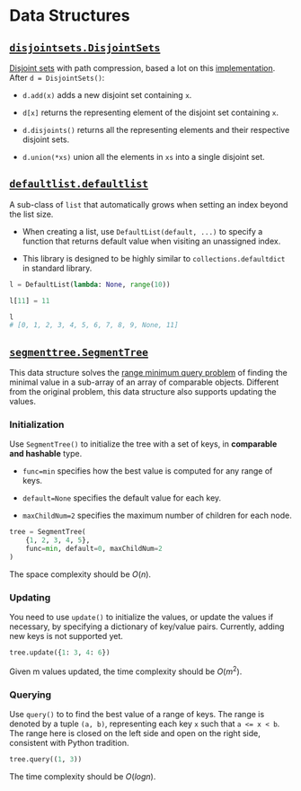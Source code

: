 # Data Structures

<a name="disjointsets"></a>
## [`disjointsets.DisjointSets`](https://github.com/chuanconggao/extratools/blob/master/extratools/disjointsets.py)

[Disjoint sets](https://en.wikipedia.org/wiki/Disjoint_sets) with path compression, based a lot on this [implementation](https://www.ics.uci.edu/~eppstein/PADS/UnionFind.py). After `d = DisjointSets()`:

- `d.add(x)` adds a new disjoint set containing `x`.

- `d[x]` returns the representing element of the disjoint set containing `x`.

- `d.disjoints()` returns all the representing elements and their respective disjoint sets.

- `d.union(*xs)` union all the elements in `xs` into a single disjoint set.

<a name="defaultlist"></a>
## [`defaultlist.defaultlist`](https://github.com/chuanconggao/extratools/blob/master/extratools/defaultlist.py)

A sub-class of `list` that automatically grows when setting an index beyond the list size.

- When creating a list, use `DefaultList(default, ...)` to specify a function that returns default value when visiting an unassigned index.

- This library is designed to be highly similar to `collections.defaultdict` in standard library.

``` python
l = DefaultList(lambda: None, range(10))

l[11] = 11

l
# [0, 1, 2, 3, 4, 5, 6, 7, 8, 9, None, 11]
```

<a name="segmenttree"></a>
## [`segmenttree.SegmentTree`](https://github.com/chuanconggao/extratools/blob/master/extratools/segmenttree.py)

This data structure solves the [range minimum query problem](https://en.wikipedia.org/wiki/Range_minimum_query) of finding the minimal value in a sub-array of an array of comparable objects. Different from the original problem, this data structure also supports updating the values.

### Initialization

Use `SegmentTree()` to initialize the tree with a set of keys, in **comparable and hashable** type.

- `func=min` specifies how the best value is computed for any range of keys.

- `default=None` specifies the default value for each key.

- `maxChildNum=2` specifies the maximum number of children for each node.

``` Python
tree = SegmentTree(
    {1, 2, 3, 4, 5},
    func=min, default=0, maxChildNum=2
)
```

The space complexity should be $O(n)$.

### Updating

You need to use `update()` to initialize the values, or update the values if necessary, by specifying a dictionary of key/value pairs. Currently, adding new keys is not supported yet.

``` Python
tree.update({1: 3, 4: 6})
```

Given m values updated, the time complexity should be $O(m^2)$.

### Querying

Use `query()` to to find the best value of a range of keys. The range is denoted by a tuple `(a, b)`, representing each key `x` such that `a <= x < b`. The range here is closed on the left side and open on the right side, consistent with Python tradition.

``` Python
tree.query((1, 3))
```

The time complexity should be $O(log n)$.


